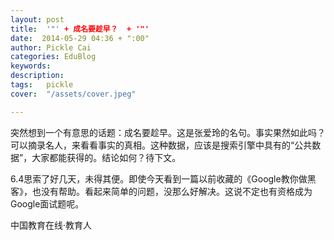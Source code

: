 ```yaml
---
layout: post  
title:  '"' + 成名要趁早？  + '"'
date:  2014-05-29 04:36 + ":00" 
author: Pickle Cai  
categories: EduBlog  
keywords: 
description:   
tags:	pickle   
cover:  "/assets/cover.jpeg"  

---  
```

    
突然想到一个有意思的话题：成名要趁早。这是张爱玲的名句。事实果然如此吗？可以摘录名人，来看看事实的真相。这种数据，应该是搜索引擎中具有的“公共数据”，大家都能获得的。结论如何？待下文。

6.4思索了好几天，未得其便。即使今天看到一篇以前收藏的《Google教你做黑客》，也没有帮助。看起来简单的问题，没那么好解决。这说不定也有资格成为Google面试题呢。

		    
 中国教育在线·教育人

